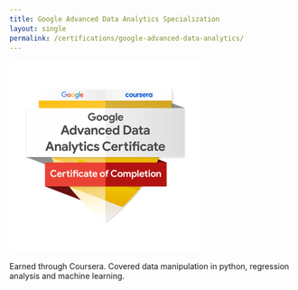 ```yaml
---
title: Google Advanced Data Analytics Specialization
layout: single
permalink: /certifications/google-advanced-data-analytics/
---
```


![Google Data Analytics Certificate](/assets/GoogleBadge.png)

Earned through Coursera. Covered data manipulation in python, regression analysis and machine learning.

